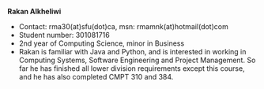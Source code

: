 **Rakan Alkheliwi**
  * Contact: rma30(at)sfu(dot)ca, msn: rmamnk(at)hotmail(dot)com
  * Student number: 301081716
  * 2nd year of Computing Science, minor in Business
  * Rakan is familiar with Java and Python, and is interested in working in Computing Systems, Software Engineering and Project Management. So far he has finished all lower division requirements except this course, and he has also completed CMPT 310 and 384.